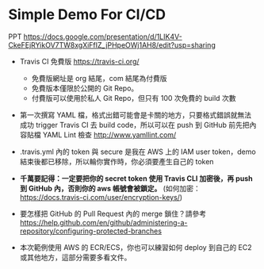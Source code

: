 # Simple Demo For CI/CD


PPT
https://docs.google.com/presentation/d/1LIK4V-CkeFEjRYikOV7TW8xgXiFfIZ_jPHpeOWj1AH8/edit?usp=sharing

* Travis CI 免費版 https://travis-ci.org/ 
    * 免費版網址是 org 結尾，com 結尾為付費版
    * 免費版本僅限於公開的 Git Repo。
    * 付費版可以使用於私人 Git Repo，但只有 100 次免費的 build 次數

* 第一次撰寫 YAML 檔，格式出錯可能會是卡關的地方，只要格式錯誤就無法成功 trigger Travis CI 去 build code，所以可以在 push 到 GitHub 前先把內容貼檔 YAML Lint 檢查 http://www.yamllint.com/

* .travis.yml 內的 token 與 secure 是我在 AWS 上的 IAM user token，demo 結束後都已移除，所以輪你實作時，你必須要產生自己的 token 


* **千萬要記得：一定要把你的 secret token 使用 Travis CLI 加密後，再 push 到 GitHub 內，否則你的 aws 帳號會被鎖定。**
(如何加密：https://docs.travis-ci.com/user/encryption-keys/)

* 要怎樣把 GitHub 的 Pull Request 內的 merge 鎖住？請參考 https://help.github.com/en/github/administering-a-repository/configuring-protected-branches

* 本次範例使用 AWS 的 ECR/ECS，你也可以練習如何 deploy 到自己的 EC2 或其他地方，這部分需要多看文件。

